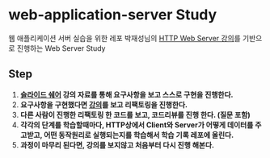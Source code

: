 web-application-server Study
======================

웹 애플리케이션 서버 실습을 위한 레포
박재성님의 [HTTP Web Server 강의](https://www.youtube.com/playlist?list=PLqaSEyuwXkSqV88SwDxuY56xmj6KsmzRN)를 기반으로 진행하는 Web Server Study 
## Step


1. **[슬라이드 쉐어](https://www.slideshare.net/javajigi/http-web-server?qid=5598469d-8303-4ef0-9fe6-1e1b3d75ffcc&v=&b=&from_search=5)  강의 자료를 통해 요구사항을 보고 스스로 구현을 진행한다.**
2. **요구사항을 구현했다면 [강의](https://www.youtube.com/playlist?list=PLqaSEyuwXkSqV88SwDxuY56xmj6KsmzRN)를 보고 리팩토링을 진행한다.** 
3. **다른 사람이 진행한 리팩토링 한 코드를 보고, 코드리뷰를 진행 한다. (질문 포함)**
4. **각각의 단계를 학습할때마다, HTTP상에서 Client와 Server가 어떻게 데이터를 주고받고, 어떤 동작원리로 실행되는지를 학습해서 학습 기록 레포에 올린다.**
5. **과정이 마무리 된다면, 강의를 보지않고 처음부터 다시 진행 해본다.**
